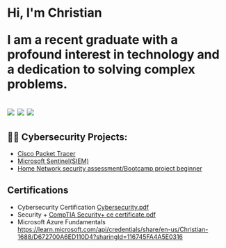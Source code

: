 <h1>Hi, I'm Christian

  
  I am a recent graduate with a profound interest in technology and a dedication to solving complex problems.


<img src="https://img.shields.io/badge/-Security%2B-FF0000?&style=for-the-badge&logo=CompTIA&logoColor=white" />
<img src="https://img.shields.io/badge/-Cybersecurity-007ACC?&style=for-the-badge&logo=Security&logoColor=white" />
<img src="https://img.shields.io/badge/-Microsoft%20Azure%20Fundamentals-007ACC?&style=for-the-badge&logo=Microsoft%20Azure&logoColor=white" />



  
<h2>👨‍💻 Cybersecurity Projects:</h2>


- <a href="https://github.com/ChristianEDF/Cisco-Packet-Tracer">Cisco Packet Tracer</a>
- <a href="https://github.com/ChristianEDF/Microsoft-Sentinel">Microsoft Sentinel(SIEM)</a>
- [Home Network security assessment/Bootcamp project beginner](https://youtu.be/whDMzuN8XE0)
  

<h2>Certifications</h2>

- Cybersecurity Certification [Cybersecurity.pdf](https://github.com/user-attachments/files/16745676/Cybersecurity.pdf)
- Security + [CompTIA Security+ ce certificate.pdf](https://github.com/user-attachments/files/16745686/CompTIA.Security%2B.ce.certificate.pdf)
- Microsoft Azure Fundamentals https://learn.microsoft.com/api/credentials/share/en-us/Christian-1688/D672700A6ED110D4?sharingId=116745FA4A5E0316
